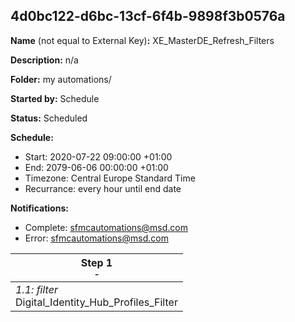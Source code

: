 ## 4d0bc122-d6bc-13cf-6f4b-9898f3b0576a

**Name** (not equal to External Key)**:** XE_MasterDE_Refresh_Filters

**Description:** n/a

**Folder:** my automations/

**Started by:** Schedule

**Status:** Scheduled

**Schedule:**

* Start: 2020-07-22 09:00:00 +01:00
* End: 2079-06-06 00:00:00 +01:00
* Timezone: Central Europe Standard Time
* Recurrance: every hour until end date

**Notifications:**

* Complete: sfmcautomations@msd.com
* Error: sfmcautomations@msd.com

| Step 1<br>_<small>-</small>_ |
| --- |
| _1.1: filter_<br>Digital_Identity_Hub_Profiles_Filter |
